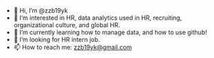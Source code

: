 - 👋 Hi, I’m @zzb19yk
- 👀 I’m interested in HR, data analytics used in HR, recruiting, organizational culture, and global HR.
- 🌱 I’m currently learning how to manage data, and how to use github!
- 💞️ I’m looking for HR intern job.
- 📫 How to reach me: zzb19yk@gmail.com

<!---
zzb19yk/zzb19yk is a ✨ special ✨ repository because its `README.md` (this file) appears on your GitHub profile.
You can click the Preview link to take a look at your changes.
--->
